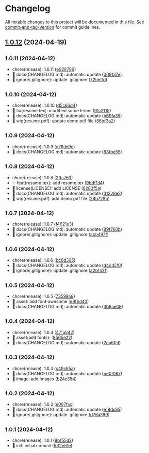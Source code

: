 # Changelog

All notable changes to this project will be documented in this file. See [commit-and-tag-version](https://github.com/absolute-version/commit-and-tag-version) for commit guidelines.

## [1.0.12](https://github.com/M0rtzz/zzu-resume-template/compare/v1.0.11...v1.0.12) (2024-04-19)

## <small>1.0.11 (2024-04-12)</small>

* chore(release): 1.0.11 ([e928796](https://github.com/M0rtzz/zzu-resume-template/commit/e928796))
* 📝 docs(CHANGELOG.md): automatic update ([009f37e](https://github.com/M0rtzz/zzu-resume-template/commit/009f37e))
* 🙈 ignore(.gitignore): update .gitignore ([72beffd](https://github.com/M0rtzz/zzu-resume-template/commit/72beffd))



## <small>1.0.10 (2024-04-12)</small>

* chore(release): 1.0.10 ([d5c66d4](https://github.com/M0rtzz/zzu-resume-template/commit/d5c66d4))
* 🐛 fix(resume.tex): modified some terms ([91c2115](https://github.com/M0rtzz/zzu-resume-template/commit/91c2115))
* 📝 docs(CHANGELOG.md): automatic update ([b69fa55](https://github.com/M0rtzz/zzu-resume-template/commit/b69fa55))
* 🚧 wip(resume.pdf): update demo pdf file ([66bf3a2](https://github.com/M0rtzz/zzu-resume-template/commit/66bf3a2))



## <small>1.0.9 (2024-04-12)</small>

* chore(release): 1.0.9 ([c76de9c](https://github.com/M0rtzz/zzu-resume-template/commit/c76de9c))
* 📝 docs(CHANGELOG.md): automatic update ([83fbe55](https://github.com/M0rtzz/zzu-resume-template/commit/83fbe55))



## <small>1.0.8 (2024-04-12)</small>

* chore(release): 1.0.8 ([2ffc763](https://github.com/M0rtzz/zzu-resume-template/commit/2ffc763))
* ✨ feat(resume.tex): add resume.tex ([9bdf1d4](https://github.com/M0rtzz/zzu-resume-template/commit/9bdf1d4))
* 📄 license(LICENSE): add LICENSE ([6283f5a](https://github.com/M0rtzz/zzu-resume-template/commit/6283f5a))
* 📝 docs(CHANGELOG.md): automatic update ([d1228e2](https://github.com/M0rtzz/zzu-resume-template/commit/d1228e2))
* 🚧 wip(resume.pdf): add demo pdf file ([24b728b](https://github.com/M0rtzz/zzu-resume-template/commit/24b728b))



## <small>1.0.7 (2024-04-12)</small>

* chore(release): 1.0.7 ([f4621e3](https://github.com/M0rtzz/zzu-resume-template/commit/f4621e3))
* 📝 docs(CHANGELOG.md): automatic update ([89f760b](https://github.com/M0rtzz/zzu-resume-template/commit/89f760b))
* 🙈 ignore(.gitignore): update .gitignore ([abb497f](https://github.com/M0rtzz/zzu-resume-template/commit/abb497f))



## <small>1.0.6 (2024-04-12)</small>

* chore(release): 1.0.6 ([bc0d365](https://github.com/M0rtzz/zzu-resume-template/commit/bc0d365))
* 📝 docs(CHANGELOG.md): automatic update ([d4dd5f0](https://github.com/M0rtzz/zzu-resume-template/commit/d4dd5f0))
* 🙈 ignore(.gitignore): update .gitignore ([a2b142f](https://github.com/M0rtzz/zzu-resume-template/commit/a2b142f))



## <small>1.0.5 (2024-04-12)</small>

* chore(release): 1.0.5 ([73599a8](https://github.com/M0rtzz/zzu-resume-template/commit/73599a8))
* 🍱 asset: add font-awesome ([e8fbd40](https://github.com/M0rtzz/zzu-resume-template/commit/e8fbd40))
* 📝 docs(CHANGELOG.md): automatic update ([3b8ce08](https://github.com/M0rtzz/zzu-resume-template/commit/3b8ce08))



## <small>1.0.4 (2024-04-12)</small>

* chore(release): 1.0.4 ([47fa942](https://github.com/M0rtzz/zzu-resume-template/commit/47fa942))
* 🍱 asset(add fonts): ([8565e22](https://github.com/M0rtzz/zzu-resume-template/commit/8565e22))
* 📝 docs(CHANGELOG.md): automatic update ([2ea6ffd](https://github.com/M0rtzz/zzu-resume-template/commit/2ea6ffd))



## <small>1.0.3 (2024-04-12)</small>

* chore(release): 1.0.3 ([c49c65a](https://github.com/M0rtzz/zzu-resume-template/commit/c49c65a))
* 📝 docs(CHANGELOG.md): automatic update ([be03167](https://github.com/M0rtzz/zzu-resume-template/commit/be03167))
* 📸 image: add images ([b24c354](https://github.com/M0rtzz/zzu-resume-template/commit/b24c354))



## <small>1.0.2 (2024-04-12)</small>

* chore(release): 1.0.2 ([e087fac](https://github.com/M0rtzz/zzu-resume-template/commit/e087fac))
* 📝 docs(CHANGELOG.md): automatic update ([e18dc95](https://github.com/M0rtzz/zzu-resume-template/commit/e18dc95))
* 🙈 ignore(.gitignore): update .gitignore ([d76a369](https://github.com/M0rtzz/zzu-resume-template/commit/d76a369))



## <small>1.0.1 (2024-04-12)</small>

* chore(release): 1.0.1 ([8bf55d2](https://github.com/M0rtzz/zzu-resume-template/commit/8bf55d2))
* 🎉 init: initial commit ([632e61e](https://github.com/M0rtzz/zzu-resume-template/commit/632e61e))
